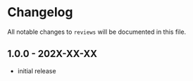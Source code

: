 # Changelog

All notable changes to `reviews` will be documented in this file.

## 1.0.0 - 202X-XX-XX

- initial release
